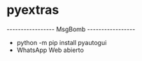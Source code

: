 # pyextras

----------------- MsgBomb -----------------
* python -m pip install pyautogui
* WhatsApp Web abierto
